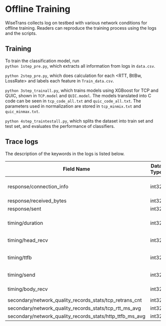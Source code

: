 # Offline Training
WiseTrans collects log on testbed with various network conditions for offline training. Readers can reproduce the training process using the logs and the scripts.

## Training 
To train the classification model, run    
`python 1step_pre.py`, which extracts all information from logs in `data.csv`.  

`python 2step_pre.py`, which does calculation for each <RTT, BtlBw, LossRate> and labels each feature in `Train_data.csv`.  

`python 3step_trainall.py`, which trains models using XGBoost for TCP and QUIC, shown in `TCP.model` and `QUIC.model`. The models translated into C code can be seen in `tcp_code_all.txt` and `quic_code_all.txt`. The parameters used in normalization are stored in `tcp_minmix.txt` and `quic_minmax.txt`.
  
`python 4step_traintestall.py`, which splits the dataset into train set and test set, and evaluates the performance of classifiers. 

## Trace logs
The description of the keywords in the logs is listed below.

Field Name | Data Type | Description
------|------|---------
response/connection\_info  | int32 | UNKNOWN=0, HTTP1\_1=1,DEPRECATED\_SPDY2=2, SPDY3=3, HTTP2=4, QUIC=5
response/received\_bytes | int32 | Received bytes
response/sent | int32 | Sent bytes
timing/duration | int32 | The time interval between the client sending request and receiving the whole response body
timing/head\_recv | int32 | The duration of receiving the response header
timing/ttfb | int32 | The time interval from the client sending the request to the client receiving the first byte
timing/send | int32 | The duration of sending the request (after connection establishment)
timing/body\_recv | int32 | The duration of receiving the response body
secondary/network\_quality\_records\_stats/tcp\_retrans\_cnt | int32 |
secondary/network\_quality\_records\_stats/tcp\_rtt\_ms\_avg | int32 | Average RTT in time window
secondary/network\_quality\_records\_stats/http\_ttfb\_ms\_avg | int32 | Average TTFB in time window

